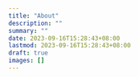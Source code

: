 ```yaml
---
title: "About"
description: ""
summary: ""
date: 2023-09-16T15:28:43+08:00
lastmod: 2023-09-16T15:28:43+08:00
draft: true
images: []
---
```

